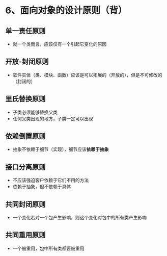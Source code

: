 # 6、面向对象的设计原则（背）

## 单一责任原则

- 就一个类而言，应该仅有一个引起它变化的原因

## 开放-封闭原则

- 软件实体（类、模块、函数）应该是可以拓展的（开放的），但是不可修改的（封闭的）

## 里氏替换原则

- 子类必须能够替换父类
- 任何父类出现的地方，子类一定可以出现

## 依赖倒置原则

- 抽象不依赖于细节（实现），细节应该**依赖于抽象**

## 接口分离原则

- 不应该强迫客户依赖于它们不用的方法
- 依赖于抽象，但不依赖于具体

## 共同封闭原则

- 一个变化若对一个包产生影响，则这个变化对包中的所有类产生影响

## 共同重用原则

- 一个被重用，包中所有类都要被重用

